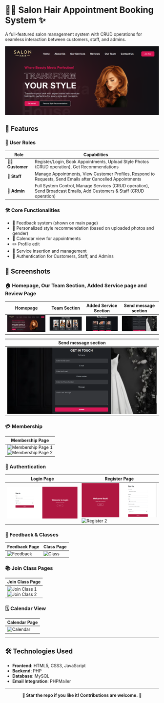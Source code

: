 # 💇‍♀️ Salon Hair Appointment Booking System ✨  

A full-featured salon management system with CRUD operations for seamless interaction between customers, staff, and admins.

<img src="images/website.png" alt="image" /> 

## 🚀 Features

### 👥 User Roles
| Role | Capabilities |
|------|-------------|
| 👩‍🦰 **Customer** | Register/Login, Book Appointments, Upload Style Photos (CRUD operation), Get Recommendations |
| 👔 **Staff** | Manage Appointments, View Customer Profiles, Respond to Requests, Send Emails after Cancelled Appointments |
| 👑 **Admin** | Full System Control, Manage Services (CRUD operation), Send Broadcast Emails, Add Customers & Staff (CRUD operation)|

### 🛠️ Core Functionalities
- 💬 Feedback system (shown on main page)
- 📸 Personalized style recommendation (based on uploaded photos and gender)
- 📅 Calendar view for appointments
- ✏️ Profile edit 
- 🧾 Service insertion and management
- 🔐 Authentication for Customers, Staff, and Admins

## 📸 Screenshots

### 🏠 Homepage, Our Team Section, Added Service page and Review Page
| Homepage                             | Team Section                                               |         Added Service Section                |     Send message section               |
|-------------------------------------|-------------------------------------------------------------|-----------------------------------------------------|-----------------------------------------------------|
| ![Homepage](images/website.png) | ![Team](Screenshots_application/team.png)   | ![Team](Screenshots_application/service.png) | ![Team](Screenshots_application/sendmsg.png) |


 |     Send message section               |
 |-----------------------------------------------------|
 | ![Team](Screenshots_application/sendmsg.png) |

### 💳 Membership
| Membership Page                           |
|-------------------------------------------|
| ![Membership Page 1](Screenshots_application/membership.png)<br>![Membership Page 2](Screenshots_application/membership1.png)  |

### 🔐 Authentication
| Login Page                           | Register Page                         |
|--------------------------------------|----------------------------------------|
| ![Login 1](Screenshots_application/login.png) | ![Register 1](Screenshots_application/register.png)<br>![Register 2](Screenshots_application/register1.png) |

### 💬 Feedback & Classes
| Feedback Page                        | Class Page                             |
|--------------------------------------|----------------------------------------|
| ![Feedback](Screenshots_application/feedback.png) | ![Class](Screenshots_application/classes.png) |

### 📚 Join Class Pages
| Join Class Page                      |
|--------------------------------------|
| ![Join Class 1](Screenshots_application/class_join.png)<br>![Join Class 2](Screenshots_application/class_join1.png) |

### 🗓️ Calendar View
| Calendar Page                        |
|--------------------------------------|
| ![Calendar](Screenshots_application/calendar.png) |

---

## 🛠️ Technologies Used
- **Frontend**: HTML5, CSS3, JavaScript  
- **Backend**: PHP 
- **Database**: MySQL 
- **Email Integration**: PHPMailer  

---

<p align="center"><strong>🌟 Star the repo if you like it! Contributions are welcome.</strong> 🚀</p>
